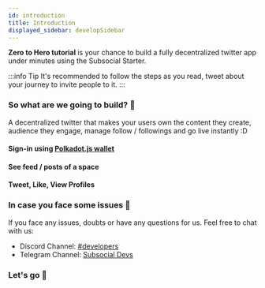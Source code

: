 ```yaml
---
id: introduction
title: Introduction
displayed_sidebar: developSidebar
---
```


**Zero to Hero tutorial** is your chance to build a fully decentralized twitter app under minutes using the Subsocial Starter.

:::info Tip
It's recommended to follow the steps as you read, tweet about your journey to invite people to it.
:::

### So what are we going to build? 🧐

A decentralized twitter that makes your users own the content they create, audience they engage, manage follow / followings and go live instantly :D

#### Sign-in using [Polkadot.js wallet](https://polkadot.js.org/extension/)


#### See feed / posts of a space 


#### Tweet, Like, View Profiles


### In case you face some issues 🐞

If you face any issues, doubts or have any questions for us. Feel free to chat with us:

- Discord Channel: [#developers](https://discord.gg/WPdjvs5uWJ)
- Telegram Channel: [Subsocial Devs](https://t.me/+ZzvLu0ZfkQwxNGQy)

### Let's go 🚀



